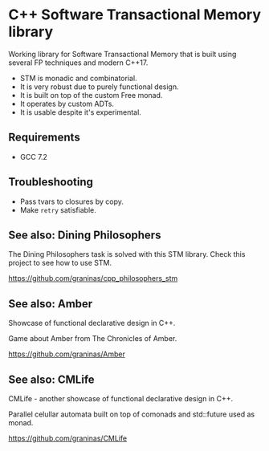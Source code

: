 C++ Software Transactional Memory library
=========================================

Working library for Software Transactional Memory that is built using several FP techniques and modern C++17.

- STM is monadic and combinatorial.
- It is very robust due to purely functional design.
- It is built on top of the custom Free monad.
- It operates by custom ADTs.
- It is usable despite it's experimental.

Requirements
------------

- GCC 7.2

Troubleshooting
---------------

- Pass tvars to closures by copy.
- Make `retry` satisfiable.

See also: Dining Philosophers
-----------------------------

The Dining Philosophers task is solved with this STM library. Check this project to see how to use STM.

https://github.com/graninas/cpp_philosophers_stm

See also: Amber
---------------

Showcase of functional declarative design in C++.

Game about Amber from The Chronicles of Amber.

https://github.com/graninas/Amber

See also: CMLife
----------------

CMLife - another showcase of functional declarative design in C++.

Parallel celullar automata built on top of comonads and std::future used as monad.

https://github.com/graninas/CMLife
